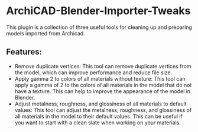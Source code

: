 # ArchiCAD-Blender-Importer-Tweaks
This plugin is a collection of three useful tools for cleaning up and preparing models imported from Archicad.

## Features:

- Remove duplicate vertices: This tool can remove duplicate vertices from the model, which can improve performance and reduce file size.
- Apply gamma 2 to colors of all materials without texture: This tool can apply a gamma of 2 to the colors of all materials in the model that do not have a texture. This can help to improve the appearance of the model in Blender.
- Adjust metalness, roughness, and glossiness of all materials to default values: This tool can adjust the metalness, roughness, and glossiness of all materials in the model to their default values. This can be useful if you want to start with a clean slate when working on your materials.
